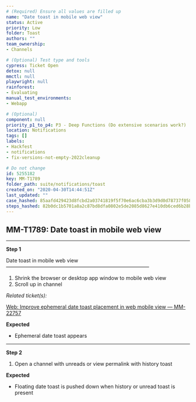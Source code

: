 ```yaml
---
# (Required) Ensure all values are filled up
name: "Date toast in mobile web view"
status: Active
priority: Low
folder: Toast
authors: ""
team_ownership: 
- Channels

# (Optional) Test type and tools
cypress: Ticket Open
detox: null
mmctl: null
playwright: null
rainforest: 
- Evaluating
manual_test_environments: 
- Webapp

# (Optional)
component: null
priority_p1_to_p4: P3 - Deep Functions (Do extensive scenarios work?)
location: Notifications
tags: []
labels: 
- Hackfest
- notifications
- fix-versions-not-empty-2022cleanup

# Do not change
id: 5255182
key: MM-T1789
folder_path: suite/notifications/toast
created_on: "2020-04-30T14:44:51Z"
last_updated: ""
case_hashed: 85aafd429423d8fcbd2a03741819f5f70e6ac6cba3b3d9d0d78737f058e077fb48a11e399375f827a5134eb4d7a31aab
steps_hashed: 82b0dc1b5701a8a2c87bd8dfa0802e5de2085d8627e410db6ced6b28bd2e8d91cdbe0c67560fca52031718a0fa4a6bb0
---
```


## MM-T1789: Date toast in mobile web view

---

**Step 1**

Date toast in mobile web view\
————————————————————————————

1. Shrink the browser or desktop app window to mobile web view
2. Scroll up in channel

_Related ticket(s):_

[Web: Improve ephemeral date toast placement in web mobile view — MM-22757](https://mattermost.atlassian.net/browse/MM-22757)

**Expected**

- Ephemeral date toast appears

---

**Step 2**

1. Open a channel with unreads or view permalink with history toast

**Expected**

- Floating date toast is pushed down when history or unread toast is present
